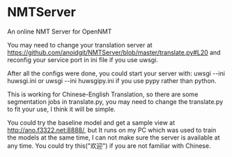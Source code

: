 # NMTServer
An online NMT Server for OpenNMT

You may need to change your translation server at https://github.com/anoidgit/NMTServer/blob/master/translate.py#L20 and reconfig your service port in ini file if you use uwsgi.

After all the configs were done, you could start your server with:
uwsgi --ini huwsgi.ini
or
uwsgi --ini huwsgipy.ini
if you use pypy rather than python.

This is working for Chinese-English Translation, so there are some segmentation jobs in translate.py, you may need to change the translate.py to fit your use, I think it will be simple.

You could try the baseline model and get a sample view at http://ano.f3322.net:8888/, but It runs on my PC which was used to train the models at the same time, I can not make sure the server is available at any time. You could try this("欢迎") if you are not familiar with Chinese.
